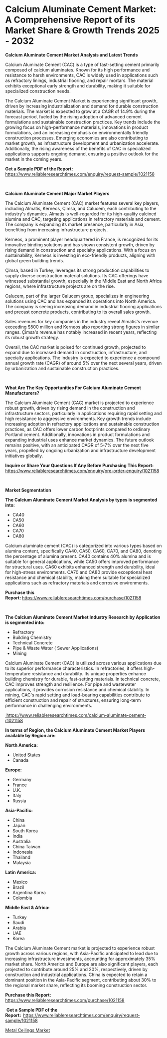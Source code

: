 <p><h1>Calcium Aluminate Cement Market: A Comprehensive Report of its Market Share & Growth Trends 2025 - 2032</h1></p><p><strong>Calcium Aluminate Cement Market Analysis and Latest Trends</strong></p>
<p><p>Calcium Aluminate Cement (CAC) is a type of fast-setting cement primarily composed of calcium aluminates. Known for its high performance and resistance to harsh environments, CAC is widely used in applications such as refractory linings, industrial flooring, and repair mortars. The material exhibits exceptional early strength and durability, making it suitable for specialized construction needs.</p><p>The Calcium Aluminate Cement Market is experiencing significant growth, driven by increasing industrialization and demand for durable construction materials. The market is expected to grow at a CAGR of 14.9% during the forecast period, fueled by the rising adoption of advanced cement formulations and sustainable construction practices. Key trends include the growing focus on high-performance materials, innovations in product formulations, and an increasing emphasis on environmentally friendly construction processes. Emerging economies are also contributing to market growth, as infrastructure development and urbanization accelerate. Additionally, the rising awareness of the benefits of CAC in specialized applications supports ongoing demand, ensuring a positive outlook for the market in the coming years.</p></p>
<p><strong>Get a Sample PDF of the Report:&nbsp;</strong> <a href="https://www.reliableresearchtimes.com/enquiry/request-sample/1021158?utm_campaign=2196&utm_medium=2&utm_source=Github&utm_content=ia&utm_term=02042025&utm_id=calcium-aluminate-cement">https://www.reliableresearchtimes.com/enquiry/request-sample/1021158</a></p>
<p>&nbsp;</p>
<p><strong>Calcium Aluminate Cement Major Market Players</strong></p>
<p><p>The Calcium Aluminate Cement (CAC) market features several key players, including Almatis, Kerneos, Çimsa, and Calucem, each contributing to the industry's dynamics. Almatis is well-regarded for its high-quality calcined alumina and CAC, targeting applications in refractory materials and cement. The company is expanding its market presence, particularly in Asia, benefiting from increasing infrastructure projects.</p><p>Kerneos, a prominent player headquartered in France, is recognized for its innovative binding solutions and has shown consistent growth, driven by rising demand in construction and specialty applications. With a focus on sustainability, Kerneos is investing in eco-friendly products, aligning with global green building trends.</p><p>Çimsa, based in Turkey, leverages its strong production capabilities to supply diverse construction material solutions. Its CAC offerings have witnessed substantial growth, especially in the Middle East and North Africa regions, where infrastructure projects are on the rise.</p><p>Calucem, part of the larger Calucem group, specializes in engineering solutions using CAC and has expanded its operations into North America. The company is seeing increasing demand in industrial flooring applications and precast concrete products, contributing to its overall sales growth.</p><p>Sales revenues for key companies in the industry reveal Almatis's revenue exceeding $500 million and Kerneos also reporting strong figures in similar ranges. Çimsa's revenue has notably increased in recent years, reflecting its robust growth strategy.</p><p>Overall, the CAC market is poised for continued growth, projected to expand due to increased demand in construction, infrastructure, and specialty applications. The industry is expected to experience a compound annual growth rate (CAGR) of around 5% over the next several years, driven by urbanization and sustainable construction practices.</p></p>
<p>&nbsp;</p>
<p><strong>What Are The Key Opportunities For Calcium Aluminate Cement Manufacturers?</strong></p>
<p><p>The Calcium Aluminate Cement (CAC) market is projected to experience robust growth, driven by rising demand in the construction and infrastructure sectors, particularly in applications requiring rapid setting and high resistance to aggressive environments. Key growth trends include increasing adoption in refractory applications and sustainable construction practices, as CAC offers lower carbon footprints compared to ordinary Portland cement. Additionally, innovations in product formulations and expanding industrial uses enhance market dynamics. The future outlook remains positive, with an anticipated CAGR of 5-7% over the next five years, propelled by ongoing urbanization and infrastructure development initiatives globally.</p></p>
<p><strong>Inquire or Share Your Questions If Any Before Purchasing This Report:</strong> <a href="https://www.reliableresearchtimes.com/enquiry/pre-order-enquiry/1021158?utm_campaign=2196&utm_medium=2&utm_source=Github&utm_content=ia&utm_term=02042025&utm_id=calcium-aluminate-cement">https://www.reliableresearchtimes.com/enquiry/pre-order-enquiry/1021158</a></p>
<p>&nbsp;</p>
<p><strong>Market Segmentation</strong></p>
<p><strong>The Calcium Aluminate Cement Market Analysis by types is segmented into:</strong></p>
<p><ul><li>CA40</li><li>CA50</li><li>CA60</li><li>CA70</li><li>CA80</li></ul></p>
<p><p>Calcium aluminate cement (CAC) is categorized into various types based on alumina content, specifically CA40, CA50, CA60, CA70, and CA80, denoting the percentage of alumina present. CA40 contains 40% alumina and is suitable for general applications, while CA50 offers improved performance for structural uses. CA60 exhibits enhanced strength and durability, ideal for high-stress environments. CA70 and CA80 provide exceptional heat resistance and chemical stability, making them suitable for specialized applications such as refractory materials and corrosive environments.</p></p>
<p><strong>Purchase this Report:&nbsp;</strong><a href="https://www.reliableresearchtimes.com/purchase/1021158?utm_campaign=2196&utm_medium=2&utm_source=Github&utm_content=ia&utm_term=02042025&utm_id=calcium-aluminate-cement">https://www.reliableresearchtimes.com/purchase/1021158</a></p>
<p>&nbsp;</p>
<p><strong>The Calcium Aluminate Cement Market Industry Research by Application is segmented into:</strong></p>
<p><ul><li>Refractory</li><li>Building Chemistry</li><li>Technical Concrete</li><li>Pipe & Waste Water ( Sewer Applications)</li><li>Mining</li></ul></p>
<p><p>Calcium Aluminate Cement (CAC) is utilized across various applications due to its superior performance characteristics. In refractories, it offers high-temperature resistance and durability. Its unique properties enhance building chemistry for durable, fast-setting materials. In technical concrete, CAC improves strength and resilience. For pipe and wastewater applications, it provides corrosion resistance and chemical stability. In mining, CAC's rapid setting and load-bearing capabilities contribute to efficient construction and repair of structures, ensuring long-term performance in challenging environments.</p></p>
<p><a href="https://www.reliableresearchtimes.com/calcium-aluminate-cement-r1021158?utm_campaign=2196&utm_medium=2&utm_source=Github&utm_content=ia&utm_term=02042025&utm_id=calcium-aluminate-cement">&nbsp;https://www.reliableresearchtimes.com/calcium-aluminate-cement-r1021158</a></p>
<p><strong>In terms of Region, the Calcium Aluminate Cement Market Players available by Region are:</strong></p>
<p>
    <p> <strong> North America: </strong>
        <ul>
            <li>United States</li>
            <li>Canada</li>
        </ul>
        </p> 
    <p> <strong> Europe: </strong>
        <ul>
            <li>Germany</li>
            <li>France</li>
            <li>U.K.</li>
            <li>Italy</li>
            <li>Russia</li>
        </ul>
        </p> 
    <p> <strong> Asia-Pacific: </strong>
        <ul>
            <li>China</li>
            <li>Japan</li>
            <li>South Korea</li>
            <li>India</li>
            <li>Australia</li>
            <li>China Taiwan</li>
            <li>Indonesia</li>
            <li>Thailand</li>
            <li>Malaysia</li>
        </ul>
        </p> 
    <p> <strong> Latin America: </strong>
        <ul>
            <li>Mexico</li>
            <li>Brazil</li>
            <li>Argentina Korea</li>
            <li>Colombia</li>
        </ul>
        </p> 
    <p> <strong> Middle East & Africa: </strong>
        <ul>
            <li>Turkey</li>
            <li>Saudi</li>
            <li>Arabia</li>
            <li>UAE</li>
            <li>Korea</li>
        </ul>
    </p>
    </p>
<p><p>The Calcium Aluminate Cement market is projected to experience robust growth across various regions, with Asia-Pacific anticipated to lead due to increasing infrastructure investments, accounting for approximately 35% market share. North America and Europe are also significant players, each projected to contribute around 25% and 20%, respectively, driven by construction and industrial applications. China is expected to retain a dominant position in the Asia-Pacific segment, contributing about 30% to the regional market share, reflecting its booming construction sector.</p></p>
<p><strong>Purchase this Report: </strong><a href="https://www.reliableresearchtimes.com/purchase/1021158?utm_campaign=2196&utm_medium=2&utm_source=Github&utm_content=ia&utm_term=02042025&utm_id=calcium-aluminate-cement">https://www.reliableresearchtimes.com/purchase/1021158</a></p>
<p>&nbsp;<strong>Get a Sample PDF of the Report:&nbsp;&nbsp;</strong><a href="https://www.reliableresearchtimes.com/enquiry/request-sample/1021158?utm_campaign=2196&utm_medium=2&utm_source=Github&utm_content=ia&utm_term=02042025&utm_id=calcium-aluminate-cement">https://www.reliableresearchtimes.com/enquiry/request-sample/1021158</a></p>
<p><strong></strong></p>
<p><p><a href="https://github.com/MariaWashington76/Market-Research-Report-List-2/blob/main/metal-ceilings-market.md?utm_campaign=2196&utm_medium=2&utm_source=Github&utm_content=ia&utm_term=02042025&utm_id=calcium-aluminate-cement">Metal Ceilings Market</a></p></p>